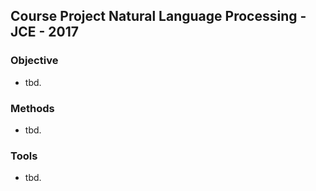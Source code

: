 ## Course Project Natural Language Processing - JCE - 2017

### Objective
* tbd.

### Methods
* tbd.

### Tools
* tbd.
